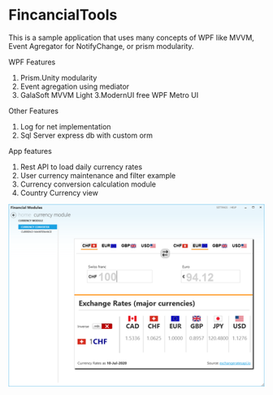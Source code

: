 # FincancialTools
This is a sample application that uses many concepts of WPF like MVVM, Event Agregator for NotifyChange, or prism modularity.

WPF Features
1. Prism.Unity modularity
2. Event agregation using mediator
3. GalaSoft MVVM Light
3.ModernUI free WPF Metro UI

Other Features
1. Log for net implementation
2. Sql Server express db with custom orm

App features
1. Rest API to load daily currency rates
2. User currency maintenance and filter example
3. Currency conversion calculation module
4. Country Currency view

![Currency page screen](https://github.com/ikemyle/FincancialTools/blob/master/CurrencyModule.png?raw=true)
